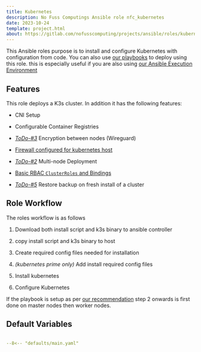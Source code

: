 ```yaml
---
title: Kubernetes
description: No Fuss Computings Ansible role nfc_kubernetes
date: 2023-10-24
template: project.html
about: https://gitlab.com/nofusscomputing/projects/ansible/roles/kubernetes
---
```


This Ansible roles purpose is to install and configure Kubernetes with configuration from code. You can also use [our playbooks](../../playbooks/index.md) to deploy using this role. this is especially useful if you are also using [our Ansible Execution Environment](../../execution_environment/index.md) 


## Features

This role deploys a K3s cluster. In addition it has the following features:

- CNI Setup

- Configurable Container Registries

- _[ToDo-#3](https://gitlab.com/nofusscomputing/projects/ansible/kubernetes/-/issues/3)_ Encryption between nodes (Wireguard)

- [Firewall configured for kubernetes host](firewall.md)

- _[ToDo-#2](https://gitlab.com/nofusscomputing/projects/ansible/kubernetes/-/issues/2)_ Multi-node Deployment

- [Basic RBAC `ClusterRoles` and Bindings](rbac.md)

- _[ToDo-#5](https://gitlab.com/nofusscomputing/projects/ansible/kubernetes/-/issues/5)_ Restore backup on fresh install of a cluster


## Role Workflow

The roles workflow is as follows

1. Download both install script and k3s binary to ansible controller

1. copy install script and k3s binary to host

1. Create required config files needed for installation

1. _(kubernetes prime only)_ Add install required config files

1. Install kubernetes

1. Configure Kubernetes

If the playbook is setup as per [our recommendation](ansible.md) step 2 onwards is first done on master nodes then worker nodes.


## Default Variables


``` yaml title="defaults/main.yaml" linenums="1"

--8<-- "defaults/main.yaml"

```